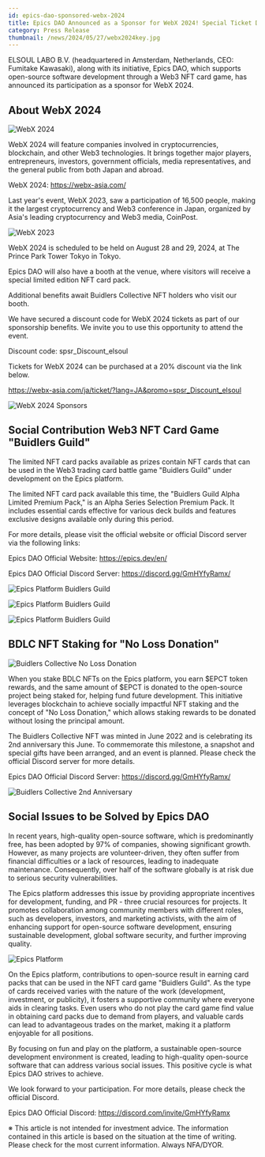 ```yaml
---
id: epics-dao-sponsored-webx-2024
title: Epics DAO Announced as a Sponsor for WebX 2024! Special Ticket Discounts Available
category: Press Release
thumbnail: /news/2024/05/27/webx2024key.jpg
---
```


ELSOUL LABO B.V. (headquartered in Amsterdam, Netherlands, CEO: Fumitake
Kawasaki), along with its initiative, Epics DAO, which supports open-source
software development through a Web3 NFT card game, has announced its
participation as a sponsor for WebX 2024.

## About WebX 2024

![WebX 2024](/news/2024/05/27/webx2024EN.jpg)

WebX 2024 will feature companies involved in cryptocurrencies, blockchain, and
other Web3 technologies. It brings together major players, entrepreneurs,
investors, government officials, media representatives, and the general public
from both Japan and abroad.

WebX 2024: https://webx-asia.com/

Last year's event, WebX 2023, saw a participation of 16,500 people, making it
the largest cryptocurrency and Web3 conference in Japan, organized by Asia's
leading cryptocurrency and Web3 media, CoinPost.

![WebX 2023](/news/2024/05/27/webx2023EN.jpg)

WebX 2024 is scheduled to be held on August 28 and 29, 2024, at The Prince Park
Tower Tokyo in Tokyo.

Epics DAO will also have a booth at the venue, where visitors will receive a
special limited edition NFT card pack.

Additional benefits await Buidlers Collective NFT holders who visit our booth.

We have secured a discount code for WebX 2024 tickets as part of our sponsorship
benefits. We invite you to use this opportunity to attend the event.

Discount code: spsr_Discount_elsoul

Tickets for WebX 2024 can be purchased at a 20% discount via the link below.

https://webx-asia.com/ja/ticket/?lang=JA&promo=spsr_Discount_elsoul

![WebX 2024 Sponsors](/news/2024/05/27/webx2024sponsors.jpg)

## Social Contribution Web3 NFT Card Game "Buidlers Guild"

The limited NFT card packs available as prizes contain NFT cards that can be
used in the Web3 trading card battle game "Buidlers Guild" under development on
the Epics platform.

The limited NFT card pack available this time, the "Buidlers Guild Alpha Limited
Premium Pack," is an Alpha Series Selection Premium Pack. It includes essential
cards effective for various deck builds and features exclusive designs available
only during this period.

For more details, please visit the official website or official Discord server
via the following links:

Epics DAO Official Website: https://epics.dev/en/

Epics DAO Official Discord Server: https://discord.gg/GmHYfyRamx/

![Epics Platform Buidlers Guild](/news/2024/04/19/BuidlersGuildFeaturedCardsInAlphaInvestorEN.jpg)

![Epics Platform Buidlers Guild](/news/2024/04/19/BuidlersGuildFeaturedCardsInAlphaDevEN.jpg)

![Epics Platform Buidlers Guild](/news/2024/04/19/BuidlersGuildFeaturedCardsInAlphaDegenEN.jpg)

## BDLC NFT Staking for "No Loss Donation"

![Buidlers Collective No Loss Donation](/news/2024/05/13/NoLossDonationStakingMechanismEN.jpg)

When you stake BDLC NFTs on the Epics platform, you earn $EPCT token rewards,
and the same amount of $EPCT is donated to the open-source project being staked
for, helping fund future development. This initiative leverages blockchain to
achieve socially impactful NFT staking and the concept of "No Loss Donation,"
which allows staking rewards to be donated without losing the principal amount.

The Buidlers Collective NFT was minted in June 2022 and is celebrating its 2nd
anniversary this June. To commemorate this milestone, a snapshot and special
gifts have been arranged, and an event is planned. Please check the official
Discord server for more details.

Epics DAO Official Discord Server: https://discord.gg/GmHYfyRamx/

![Buidlers Collective 2nd Anniversary](/news/2024/05/13/BuidlersCollective2ndAnniversary20246.jpg)

## Social Issues to be Solved by Epics DAO

In recent years, high-quality open-source software, which is predominantly free,
has been adopted by 97% of companies, showing significant growth. However, as
many projects are volunteer-driven, they often suffer from financial
difficulties or a lack of resources, leading to inadequate maintenance.
Consequently, over half of the software globally is at risk due to serious
security vulnerabilities.

The Epics platform addresses this issue by providing appropriate incentives for
development, funding, and PR - three crucial resources for projects. It promotes
collaboration among community members with different roles, such as developers,
investors, and marketing activists, with the aim of enhancing support for
open-source software development, ensuring sustainable development, global
software security, and further improving quality.

![Epics Platform](/news/2024/03/12/EpicsPlatformEN.jpg)

On the Epics platform, contributions to open-source result in earning card packs
that can be used in the NFT card game "Buidlers Guild". As the type of cards
received varies with the nature of the work (development, investment, or
publicity), it fosters a supportive community where everyone aids in clearing
tasks. Even users who do not play the card game find value in obtaining card
packs due to demand from players, and valuable cards can lead to advantageous
trades on the market, making it a platform enjoyable for all positions.

By focusing on fun and play on the platform, a sustainable open-source
development environment is created, leading to high-quality open-source software
that can address various social issues. This positive cycle is what Epics DAO
strives to achieve.

We look forward to your participation. For more details, please check the
official Discord.

Epics DAO Official Discord: https://discord.com/invite/GmHYfyRamx

※ This article is not intended for investment advice. The information contained
in this article is based on the situation at the time of writing. Please check
for the most current information. Always NFA/DYOR.
